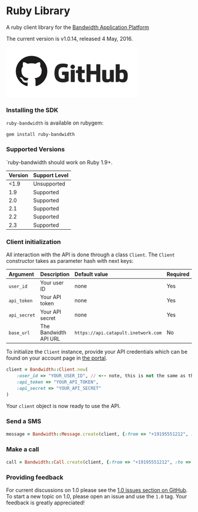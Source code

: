 # Ruby Library

A ruby client library for the [Bandwidth Application Platform](http://bandwidth.com/products/application-platform?utm_medium=social&utm_source=github&utm_campaign=dtolb&utm_content=_)

The current version is v1.0.14, released 4 May, 2016.

[![github](../images/github_logo.png)](https://github.com/bandwidthcom/ruby-bandwidth/tree/v1.0.14)

### Installing the SDK

`ruby-bandwidth` is available on rubygem:

	gem install ruby-bandwidth

### Supported Versions
`ruby-bandwidth should work on Ruby 1.9+.

| Version                           | Support Level |
|:----------------------------------|:--------------|
| <1.9                              | Unsupported   |
| 1.9                               | Supported     |
| 2.0                               | Supported     |
| 2.1                               | Supported     |
| 2.2                               | Supported     |
| 2.3                               | Supported     |


### Client initialization

All interaction with the API is done through a class `Client`. The `Client` constructor takes as parameter hash with next keys:

| Argument    | Description           | Default value                       | Required |
|:------------|:----------------------|:------------------------------------|:---------|
| `user_id`    | Your user ID          | none                                | Yes      |
| `api_token`  | Your API token        | none                                | Yes      |
| `api_secret` | Your API secret       | none                                | Yes      |
| `base_url`   | The Bandwidth API URL | `https://api.catapult.inetwork.com` | No       |

To initialize the `Client` instance, provide your API credentials which can be found on your account page in [the portal](https://catapult.inetwork.com/pages/catapult.jsf).

```ruby
client = Bandwidth::Client.new(
	:user_id => "YOUR_USER_ID", // <-- note, this is not the same as the username you used to login to the portal
	:api_token => "YOUR_API_TOKEN",
	:api_secret => "YOUR_API_SECRET"
)
```

Your `client` object is now ready to use the API.


### Send a SMS

```ruby
message = Bandwidth::Message.create(client, {:from => "+19195551212", :to => "+191955512142", :text => "Test"})
```

### Make a call

```ruby
call = Bandwidth::Call.create(client, {:from => "+19195551212", :to => "+191955512142"})
```
### Providing feedback

For current discussions on 1.0 please see the [1.0 issues section on GitHub](https://github.com/bandwidthcom/ruby-bandwidth/labels/1.0). To start a new topic on 1.0, please open an issue and use the `1.0` tag. Your feedback is greatly appreciated!
